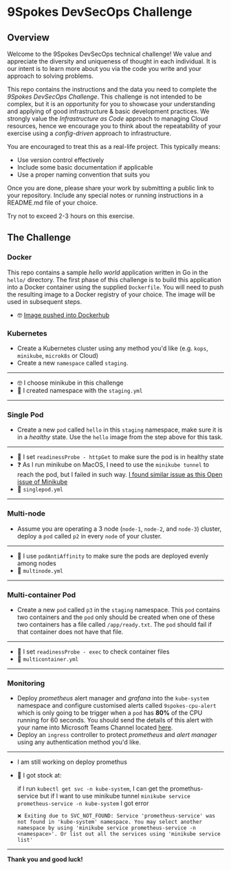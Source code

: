 # 9Spokes DevSecOps Challenge

## Overview

Welcome to the 9Spokes DevSecOps technical challenge! We value and appreciate the diversity and uniqueness of thought in each individual. It is our intent is to learn more about you via the code you write and your approach to solving problems.

This repo contains the instructions and the data you need to complete the _9Spokes DevSecOps Challenge_. This challenge is not intended to be complex, but it is an opportunity for you to showcase your understanding and applying of good infrastructure & basic development practices. We strongly value the _Infrastructure as Code_ approach to managing Cloud resources, hence we encourage you to think about the repeatability of your exercise using a _config-driven_ approach to infrastructure.

You are encouraged to treat this as a real-life project. This typically means:

-   Use version control effectively
-   Include some basic documentation if applicable
-   Use a proper naming convention that suits you

Once you are done, please share your work by submitting a public link to your repository. Include any special notes or running instructions in a README.md file of your choice.

Try not to exceed 2-3 hours on this exercise.

## The Challenge

### Docker

This repo contains a sample _hello world_ application written in Go in the `hello/` directory. The first phase of this challenge is to build this application into a Docker container using the supplied `Dockerfile`. You will need to push the resulting image to a Docker registry of your choice. The image will be used in subsequent steps.

-   🤓 [Image pushed into Dockerhub](https://hub.docker.com/r/tinahmgao/go-hello)

### Kubernetes

-   Create a Kubernetes cluster using any method you'd like (e.g. `kops`, `minikube`, `microk8s` or Cloud)
-   Create a new `namespace` called `staging`.

---

-   🤓 I choose minikube in this challenge
-   📝 I created namespace with the `staging.yml`

---

### Single Pod

-   Create a new `pod` called `hello` in this `staging` namespace, make sure it is in a _healthy_ state. Use the `hello` image from the step above for this task.

---

-   🧐 I set `readinessProbe - httpGet` to make sure the pod is in healthy state
-   ❓ As I run minikube on MacOS, I need to use the `minikube tunnel` to reach the pod, but I failed in such way. [I found similar issue as this Open issue of Minikube](https://www.notion.so/9spokes-devsecops-challenge-ef26b63478494e46a49d3cc345d16bb0#7766584eb72c4f8b9e6932d56cb19b4b)
-   📝 `singlepod.yml`

---

### Multi-node

-   Assume you are operating a 3 node (`node-1`, `node-2`, and `node-3`) cluster, deploy a `pod` called `p2` in every `node` of your cluster.

---

-   🧐 I use `podAntiAffinity` to make sure the pods are deployed evenly among nodes
-   📝 `multinode.yml`

---

### Multi-container Pod

-   Create a new `pod` called `p3` in the `staging` namespace. This `pod` contains two containers and the `pod` only should be created when one of these two containers has a file called `/app/ready.txt`. The `pod` should fail if that container does not have that file.

---

-   🧐 I set `readinessProbe - exec` to check container files
-   📝 `multicontainer.yml`

---

### Monitoring

-   Deploy _prometheus_ alert manager and _grafana_ into the `kube-system` namespace and configure customised alerts called `9spokes-cpu-alert` which is only going to be trigger when a `pod` has **80%** of the CPU running for 60 seconds. You should send the details of this alert with your name into Microsoft Teams Channel located [here](https://9spokes.webhook.office.com/webhookb2/42d60780-c647-4a13-867d-0a273bff104b@2abcc5bb-97a6-431e-aa58-27c540baed73/IncomingWebhook/6200cfc5fd3744cf9838be6cb70194f3/ef4e28f0-b9f1-4169-8320-2a70d372596c).
-   Deploy an `ingress` controller to protect _prometheus_ and _alert manager_ using any authentication method you'd like.

---

-   I am still working on deploy promethus
-   🧐 I got stock at:

    if I run `kubectl get svc -n kube-system`, I can get the promethus-service
    but if I want to use minikube tunnel `minikube service prometheus-service -n kube-system` I got error

    `❌ Exiting due to SVC_NOT_FOUND: Service 'prometheus-service' was not found in 'kube-system' namespace. You may select another namespace by using 'minikube service prometheus-service -n <namespace>'. Or list out all the services using 'minikube service list'`

---

**Thank you and good luck!**
